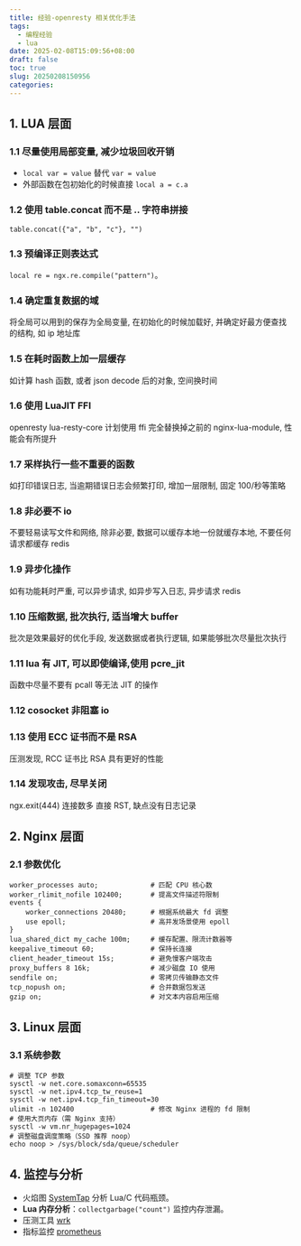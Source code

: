 ```yaml
---
title: 经验-openresty 相关优化手法
tags:
  - 编程经验
  - lua
date: 2025-02-08T15:09:56+08:00
draft: false
toc: true
slug: 20250208150956
categories:
---
```

## 1. LUA 层面
### 1.1 尽量使用局部变量, 减少垃圾回收开销
- `local var = value` 替代 `var = value` 
-  外部函数在包初始化的时候直接 `local a = c.a`
### 1.2 使用 table.concat 而不是 .. 字符串拼接
`table.concat({"a", "b", "c"}, "")`
### 1.3 预编译正则表达式
`local re = ngx.re.compile("pattern")`。
### 1.4 确定重复数据的域
将全局可以用到的保存为全局变量, 在初始化的时候加载好, 并确定好最方便查找的结构, 如 ip 地址库
### 1.5 在耗时函数上加一层缓存
如计算 hash 函数, 或者 json decode 后的对象, 空间换时间
### 1.6 使用 LuaJIT FFI 
openresty lua-resty-core 计划使用 ffi 完全替换掉之前的 nginx-lua-module, 性能会有所提升
### 1.7 采样执行一些不重要的函数
如打印错误日志, 当逾期错误日志会频繁打印, 增加一层限制, 固定 100/秒等策略
### 1.8 非必要不 io
不要轻易读写文件和网络, 除非必要, 数据可以缓存本地一份就缓存本地, 不要任何请求都缓存 redis
### 1.9 异步化操作
如有功能耗时严重, 可以异步请求, 如异步写入日志, 异步请求 redis
### 1.10 压缩数据, 批次执行, 适当增大 buffer
批次是效果最好的优化手段, 发送数据或者执行逻辑, 如果能够批次尽量批次执行
### 1.11 lua 有 JIT, 可以即使编译,使用 pcre_jit
函数中尽量不要有 pcall 等无法 JIT 的操作
### 1.12 cosocket 非阻塞 io

### 1.13 使用 ECC 证书而不是 RSA
压测发现, RCC 证书比 RSA 具有更好的性能
### 1.14 发现攻击, 尽早关闭
ngx.exit(444)  连接数多 直接 RST, 缺点没有日志记录

## 2. Nginx 层面 
### 2.1 参数优化
```
worker_processes auto;             # 匹配 CPU 核心数
worker_rlimit_nofile 102400;       # 提高文件描述符限制
events {
    worker_connections 20480;      # 根据系统最大 fd 调整
    use epoll;                     # 高并发场景使用 epoll
}
lua_shared_dict my_cache 100m;     # 缓存配置、限流计数器等
keepalive_timeout 60;              # 保持长连接
client_header_timeout 15s;         # 避免慢客户端攻击
proxy_buffers 8 16k;               # 减少磁盘 IO 使用
sendfile on;                       # 零拷贝传输静态文件
tcp_nopush on;                     # 合并数据包发送
gzip on;                           # 对文本内容启用压缩

```

## 3. Linux 层面
### 3.1 系统参数
```
# 调整 TCP 参数
sysctl -w net.core.somaxconn=65535
sysctl -w net.ipv4.tcp_tw_reuse=1
sysctl -w net.ipv4.tcp_fin_timeout=30
ulimit -n 102400                   # 修改 Nginx 进程的 fd 限制
# 使用大页内存（需 Nginx 支持）
sysctl -w vm.nr_hugepages=1024
# 调整磁盘调度策略（SSD 推荐 noop）
echo noop > /sys/block/sda/queue/scheduler
```

## 4. 监控与分析
- 火焰图 [SystemTap](https://github.com/openresty/openresty-systemtap-toolkit) 分析 Lua/C 代码瓶颈。
- **Lua 内存分析**：`collectgarbage("count")` 监控内存泄漏。
- 压测工具 [wrk](https://github.com/wg/wrk) 
- 指标监控 [prometheus](https://github.com/knyar/nginx-lua-prometheus)
